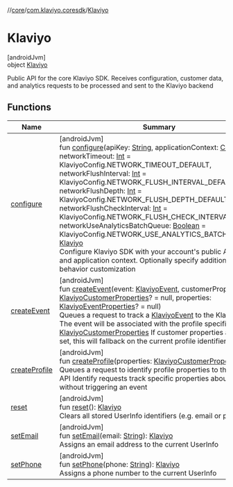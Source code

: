//[core](../../../index.md)/[com.klaviyo.coresdk](../index.md)/[Klaviyo](index.md)

# Klaviyo

[androidJvm]\
object [Klaviyo](index.md)

Public API for the core Klaviyo SDK. Receives configuration, customer data, and analytics requests to be processed and sent to the Klaviyo backend

## Functions

| Name | Summary |
|---|---|
| [configure](configure.md) | [androidJvm]<br>fun [configure](configure.md)(apiKey: [String](https://kotlinlang.org/api/latest/jvm/stdlib/kotlin/-string/index.html), applicationContext: [Context](https://developer.android.com/reference/kotlin/android/content/Context.html), networkTimeout: [Int](https://kotlinlang.org/api/latest/jvm/stdlib/kotlin/-int/index.html) = KlaviyoConfig.NETWORK_TIMEOUT_DEFAULT, networkFlushInterval: [Int](https://kotlinlang.org/api/latest/jvm/stdlib/kotlin/-int/index.html) = KlaviyoConfig.NETWORK_FLUSH_INTERVAL_DEFAULT, networkFlushDepth: [Int](https://kotlinlang.org/api/latest/jvm/stdlib/kotlin/-int/index.html) = KlaviyoConfig.NETWORK_FLUSH_DEPTH_DEFAULT, networkFlushCheckInterval: [Int](https://kotlinlang.org/api/latest/jvm/stdlib/kotlin/-int/index.html) = KlaviyoConfig.NETWORK_FLUSH_CHECK_INTERVAL, networkUseAnalyticsBatchQueue: [Boolean](https://kotlinlang.org/api/latest/jvm/stdlib/kotlin/-boolean/index.html) = KlaviyoConfig.NETWORK_USE_ANALYTICS_BATCH_QUEUE): [Klaviyo](index.md)<br>Configure Klaviyo SDK with your account's public API Key and application context. Optionally specify additional behavior customization |
| [createEvent](create-event.md) | [androidJvm]<br>fun [createEvent](create-event.md)(event: [KlaviyoEvent](../../com.klaviyo.coresdk.networking/-klaviyo-event/index.md), customerProperties: [KlaviyoCustomerProperties](../../com.klaviyo.coresdk.networking/-klaviyo-customer-properties/index.md)? = null, properties: [KlaviyoEventProperties](../../com.klaviyo.coresdk.networking/-klaviyo-event-properties/index.md)? = null)<br>Queues a request to track a [KlaviyoEvent](../../com.klaviyo.coresdk.networking/-klaviyo-event/index.md) to the Klaviyo API The event will be associated with the profile specified by the [KlaviyoCustomerProperties](../../com.klaviyo.coresdk.networking/-klaviyo-customer-properties/index.md) If customer properties are not set, this will fallback on the current profile identifiers |
| [createProfile](create-profile.md) | [androidJvm]<br>fun [createProfile](create-profile.md)(properties: [KlaviyoCustomerProperties](../../com.klaviyo.coresdk.networking/-klaviyo-customer-properties/index.md))<br>Queues a request to identify profile properties to the Klaviyo API Identify requests track specific properties about a user without triggering an event |
| [reset](reset.md) | [androidJvm]<br>fun [reset](reset.md)(): [Klaviyo](index.md)<br>Clears all stored UserInfo identifiers (e.g. email or phone) |
| [setEmail](set-email.md) | [androidJvm]<br>fun [setEmail](set-email.md)(email: [String](https://kotlinlang.org/api/latest/jvm/stdlib/kotlin/-string/index.html)): [Klaviyo](index.md)<br>Assigns an email address to the current UserInfo |
| [setPhone](set-phone.md) | [androidJvm]<br>fun [setPhone](set-phone.md)(phone: [String](https://kotlinlang.org/api/latest/jvm/stdlib/kotlin/-string/index.html)): [Klaviyo](index.md)<br>Assigns a phone number to the current UserInfo |
